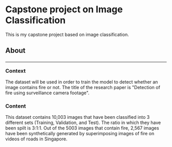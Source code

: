 # Capstone project on Image Classification
This is my capstone project based on image classification.
## About
### <hr><b>Context</b>
The dataset will be used in order to train the model to detect whether an image contains fire or not. The title of the research paper is "Detection of fire using surveillance camera footage".
<br>

### <b>Content</b>
This dataset contains 10,003 images that have been classified into 3 different sets (Training, Validation, and Test). The ratio in which they have been spilt is 3:1:1. Out of the 5003 images that contain fire, 2,567 images have been synthetically generated by superimposing images of fire on videos of roads in Singapore.
